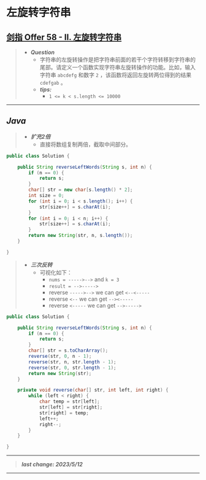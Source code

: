 # 左旋转字符串

## [剑指 Offer 58 - II. 左旋转字符串](https://leetcode.cn/problems/zuo-xuan-zhuan-zi-fu-chuan-lcof/)

> - ***Question***
>   - 字符串的左旋转操作是把字符串前面的若干个字符转移到字符串的尾部。请定义一个函数实现字符串左旋转操作的功能。比如，输入字符串 `abcdefg` 和数字 `2` ，该函数将返回左旋转两位得到的结果 `cdefgab` 。
>   - ***tips:***
>     - `1 <= k < s.length <= 10000`

---

## *Java*

> - ***扩充2倍***
>   - 直接将数组复制两倍，截取中间部分。

```java
public class Solution {

    public String reverseLeftWords(String s, int n) {
        if (n == 0) {
            return s;
        }
        char[] str = new char[s.length() * 2];
        int size = 0;
        for (int i = 0; i < s.length(); i++) {
            str[size++] = s.charAt(i);
        }
        for (int i = 0; i < n; i++) {
            str[size++] = s.charAt(i);
        }
        return new String(str, n, s.length());
    }

}
```

> - ***三次反转***
>   - 可视化如下：
>     - `nums = ----->-->` and `k = 3`
>     - `result = -->----->`
>     - reverse `----->-->` we can get `<--<-----`
>     - reverse `<--` we can get `--><-----`
>     - reverse `<-----` we can get `-->----->`

```java
public class Solution {

    public String reverseLeftWords(String s, int n) {
        if (n == 0) {
            return s;
        }
        char[] str = s.toCharArray();
        reverse(str, 0, n - 1);
        reverse(str, n, str.length - 1);
        reverse(str, 0, str.length - 1);
        return new String(str);
    }

    private void reverse(char[] str, int left, int right) {
        while (left < right) {
            char temp = str[left];
            str[left] = str[right];
            str[right] = temp;
            left++;
            right--;
        }
    }

}
```

---

> ***last change: 2023/5/12***

---
